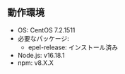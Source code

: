 ## 動作環境

- OS: CentOS 7.2.1511
- 必要なパッケージ:
  - epel-release: インストール済み
- Node.js: v16.18.1
- npm: v8.X.X
